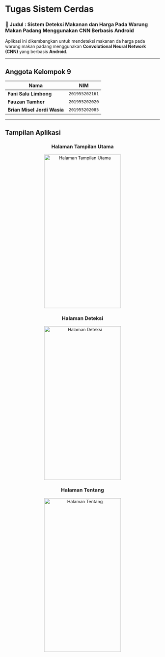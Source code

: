 # Tugas Sistem Cerdas  

### 📌 Judul : **Sistem Deteksi Makanan dan Harga Pada Warung Makan Padang Menggunakan CNN Berbasis Android**
Aplikasi ini dikembangkan untuk mendeteksi makanan da harga pada warung makan padang menggunakan **Convolutional Neural Network (CNN)** yang berbasis **Android**.

---

## Anggota Kelompok 9  

| Nama | NIM |
|------|------|
|**Fani Salu Limbong**| `201955202161` |
|**Fauzan Tamher**| `201955202020` |
|**Brian Misel Jordi Wasia**| `201955202085` |

---

## Tampilan Aplikasi   

<div align="center">

### **Halaman Tampilan Utama**
<img width="250" height="500" src="gambar/gambar1" alt="Halaman Tampilan Utama">

### **Halaman Deteksi**
<img width="250" height="500" src="gambar/gambar2" alt="Halaman Deteksi">

### **Halaman Tentang**
<img width="250" height="500" src="gambar/gambar3" alt="Halaman Tentang">

>

</div>
